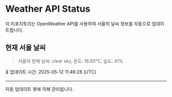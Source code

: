 
# Weather API Status

이 리포지토리는 OpenWeather API를 사용하여 서울의 날씨 정보를 자동으로 업데이트합니다.

## 현재 서울 날씨
> 서울의 현재 날씨: clear sky, 온도: 16.93°C, 습도: 41%

⏳ 업데이트 시간: 2025-05-12 11:46:28 (UTC)

---
자동 업데이트 봇에 의해 관리됩니다.
